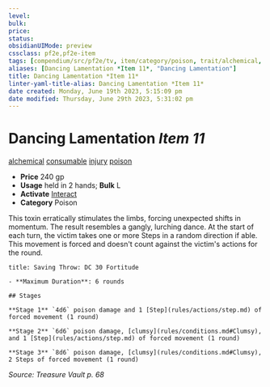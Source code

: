 ```yaml
---
level:
bulk:
price:
status:
obsidianUIMode: preview
cssclass: pf2e,pf2e-item
tags: [compendium/src/pf2e/tv, item/category/poison, trait/alchemical, trait/consumable, trait/injury, trait/poison]
aliases: [Dancing Lamentation *Item 11*, "Dancing Lamentation"]
title: Dancing Lamentation *Item 11*
linter-yaml-title-alias: Dancing Lamentation *Item 11*
date created: Monday, June 19th 2023, 5:15:09 pm
date modified: Thursday, June 29th 2023, 5:31:02 pm
---
```


# Dancing Lamentation *Item 11*

[alchemical](rules/traits/alchemical.md) [consumable](rules/traits/consumable.md) [injury](rules/traits/injury.md) [poison](rules/traits/poison.md)  

- **Price** 240 gp
- **Usage** held in 2 hands; **Bulk** L
- **Activate** [Interact](rules/actions/interact.md)
- **Category** Poison

This toxin erratically stimulates the limbs, forcing unexpected shifts in momentum. The result resembles a gangly, lurching dance. At the start of each turn, the victim takes one or more Steps in a random direction if able. This movement is forced and doesn't count against the victim's actions for the round.

```ad-inline-affliction
title: Saving Throw: DC 30 Fortitude

- **Maximum Duration**: 6 rounds

## Stages

**Stage 1** `4d6` poison damage and 1 [Step](rules/actions/step.md) of forced movement (1 round)

**Stage 2** `6d6` poison damage, [clumsy](rules/conditions.md#Clumsy), and 1 [Step](rules/actions/step.md) of forced movement (1 round)

**Stage 3** `8d6` poison damage, [clumsy](rules/conditions.md#Clumsy), 2 Steps of forced movement (1 round)
```

*Source: Treasure Vault p. 68*
